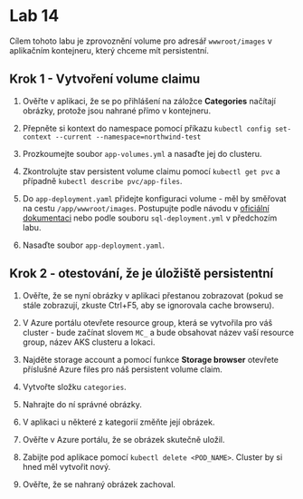 # Lab 14

Cílem tohoto labu je zprovoznění volume pro adresář `wwwroot/images` v aplikačním kontejneru, který chceme mít persistentní.

## Krok 1 - Vytvoření volume claimu

1. Ověřte v aplikaci, že se po přihlášení na záložce __Categories__ načítají obrázky, protože jsou nahrané přímo v kontejneru.

2. Přepněte si kontext do namespace pomocí příkazu `kubectl config set-context --current --namespace=northwind-test`

3. Prozkoumejte soubor `app-volumes.yml` a nasaďte jej do clusteru.

4. Zkontrolujte stav persistent volume claimu pomocí `kubectl get pvc` a případně `kubectl describe pvc/app-files`.

5. Do `app-deployment.yaml` přidejte konfiguraci volume - měl by směřovat na cestu `/app/wwwroot/images`. Postupujte podle návodu v [oficiální dokumentaci](https://docs.microsoft.com/en-us/azure/aks/azure-files-dynamic-pv#use-the-persistent-volume) nebo podle souboru `sql-deployment.yml` v předchozím labu.

6. Nasaďte soubor `app-deployment.yaml`.

## Krok 2 - otestování, že je úložiště persistentní

1. Ověřte, že se nyní obrázky v aplikaci přestanou zobrazovat (pokud se stále zobrazují, zkuste Ctrl+F5, aby se ignorovala cache browseru).

2. V Azure portálu otevřete resource group, která se vytvořila pro váš cluster - bude začínat slovem `MC_` a bude obsahovat název vaší resource group, název AKS clusteru a lokaci. 

3. Najděte storage account a pomocí funkce __Storage browser__ otevřete příslušné Azure files pro náš persistent volume claim.

4. Vytvořte složku `categories`.

5. Nahrajte do ní správné obrázky.

6. V aplikaci u některé z kategorií změňte její obrázek.

7. Ověřte v Azure portálu, že se obrázek skutečně uložil.

8. Zabijte pod aplikace pomocí `kubectl delete <POD_NAME>`. Cluster by si hned měl vytvořit nový.

9. Ověřte, že se nahraný obrázek zachoval.  

